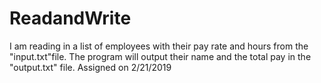 # ReadandWrite
I am reading in a list of employees with their pay rate and hours from the "input.txt"file. The program will output their name and the total pay in the "output.txt" file.
Assigned on 2/21/2019

